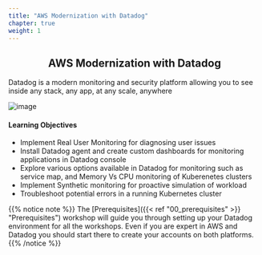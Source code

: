 ```yaml
---
title: "AWS Modernization with Datadog"
chapter: true
weight: 1
---
```

<div style="text-align: center"><h2>AWS Modernization with Datadog</h2></div>

Datadog is a modern monitoring and security platform allowing you to see inside any stack, any app, at any scale, anywhere

![image](/images/logo_vertical_white.jpg)

#### Learning Objectives

- Implement Real User Monitoring for diagnosing user issues
- Install Datadog agent and create custom dashboards for monitoring applications in Datadog console
- Explore various options available in Datadog for monitoring such as service map, and Memory Vs CPU monitoring of Kuberenetes clusters
- Implement Synthetic monitoring for proactive simulation of workload
- Troubleshoot potential errors in a running Kubernetes cluster


{{% notice note %}}
The [Prerequisites]({{< ref "00_prerequisites" >}} "Prerequisites") workshop will guide you through setting up your Datadog environment for all the workshops. Even if you are expert in AWS and Datadog you should start there to create your accounts on both platforms.
{{% /notice %}}
